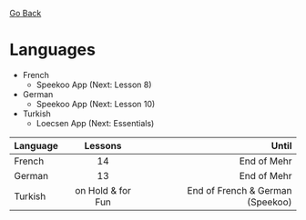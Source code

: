[Go Back](https://github.com/arm-on/plan/blob/main/README.md)

# Languages

- French
    - Speekoo App (Next: Lesson 8)
- German
    - Speekoo App (Next: Lesson 10)
- Turkish
    - Loecsen App (Next: Essentials)

| Language   |      Lessons      |  Until |
|----------|:-------------:|------:|
| French |  14 | End of Mehr |
| German | 13 | End of Mehr |
| Turkish | on Hold & for Fun | End of French & German (Speekoo) |